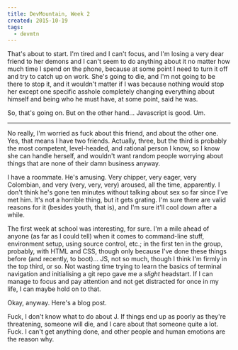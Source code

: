 ```yaml
---
title: DevMountain, Week 2
created: 2015-10-19
tags:
  - devmtn
---
```


That's about to start. I'm tired and I can't focus, and I'm losing a very dear friend to her demons and I can't seem to do anything about it no matter how much time I spend on the phone, because at some point I need to turn it off and try to catch up on work. She's going to die, and I'm not going to be there to stop it, and it wouldn't matter if I was because nothing would stop her except one specific asshole completely changing everything about himself and being who he must have, at some point, said he was.

So, that's going on. But on the other hand... Javascript is good. Um.

---------

No really, I'm worried as fuck about this friend, and about the other one. Yes, that means I have two friends. Actually, three, but the third is probably the most competent, level-headed, and rational person I know, so I know she can handle herself, and wouldn't want random people worrying about things that are none of their damn business anyway.

I have a roommate. He's amusing. Very chipper, very eager, very Colombian, and very (very, very, very) aroused, all the time, apparently. I don't think he's gone ten minutes without talking about sex so far since I've met him. It's not a horrible thing, but it gets grating. I'm sure there are valid reasons for it (besides youth, that is), and I'm sure it'll cool down after a while.

The first week at school was interesting, for sure. I'm a mile ahead of anyone (as far as I could tell) when it comes to command-line stuff, environment setup, using source control, etc.; in the first ten in the group, probably, with HTML and CSS, though only because I've done these things before (and recently, to boot)... JS, not so much, though I think I'm firmly in the top third, or so. Not wasting time trying to learn the basics of terminal navigation and initialising a git repo gave me a _slight_ headstart. If I can manage to focus and pay attention and not get distracted for once in my life, I can maybe hold on to that.

Okay, anyway. Here's a blog post.

Fuck, I don't know what to do about J. If things end up as poorly as they're threatening, someone will die, and I care about that someone quite a lot. Fuck. I can't get anything done, and other people and human emotions are the reason why.
